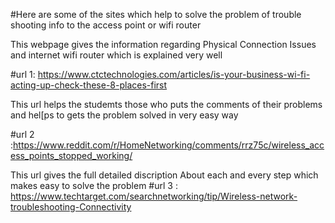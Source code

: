 #Here are some of the sites which help to solve the problem of trouble shooting info to the access point or wifi router

This webpage gives the information regarding Physical Connection Issues and internet wifi router which is explained very well


#url 1: https://www.ctctechnologies.com/articles/is-your-business-wi-fi-acting-up-check-these-8-places-first

This url helps the studemts those who puts the comments of their problems and hel[ps to gets the problem solved in very easy way

#url 2 :https://www.reddit.com/r/HomeNetworking/comments/rrz75c/wireless_access_points_stopped_working/


This url gives the full detailed discription
About each and every step which makes easy to solve the problem
#url 3 : https://www.techtarget.com/searchnetworking/tip/Wireless-network-troubleshooting-Connectivity


